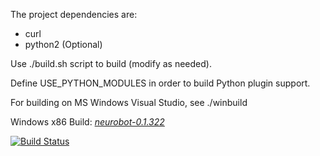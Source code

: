 The project dependencies are: 
 - curl
 - python2 (Optional)

Use ./build.sh script to build (modify as needed).

Define USE_PYTHON_MODULES in order to build Python plugin support.

For building on MS Windows Visual Studio, see ./winbuild

Windows x86 Build:
*[neurobot-0.1.322](https://dl.dropboxusercontent.com/u/28327717/neurobot-0.1.322.rar)*

[![Build Status](https://secure.travis-ci.org/neuro-sys/neuro-bot.png)](http://travis-ci.org/neuro-sys/neuro-bot)
